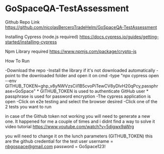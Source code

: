 # GoSpaceQA-TestAssessment
Github Repo Link
https://github.com/nicolasBerceroTradeHelm/GoSpaceQA-TestAssessment

Installing Cypress (node.js required)
https://docs.cypress.io/guides/getting-started/installing-cypress

Npm Library required
https://www.npmjs.com/package/crypto-js

How To Run

-Download the repo
-Install the library if it's not downloaded automatically
-point to the downloaded folder and open it on cmd
-type "npx cypress open --env GITHUB_TOKEN=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,passphrase=GoSpace"
    * GITHUB_TOKEN is used to authenticate GitHub user
    * passphrase is used for password encryption
-The cypress application is open
-Click on e2e testing and select the browser desired 
-Click one of the 2 tests you want to run

in case of the Github token not working you will need to generate a new one.
It happened for me a couple of times and i didnt find a way to solve it
video tutorial
https://www.youtube.com/watch?v=5djgwx9aWrg

you will need to change it on the lunch parameters (GITHUB_TOKEN)
this are the github credential for the test user
username = nbgospace@gmail.com
password = GoSpace123!
